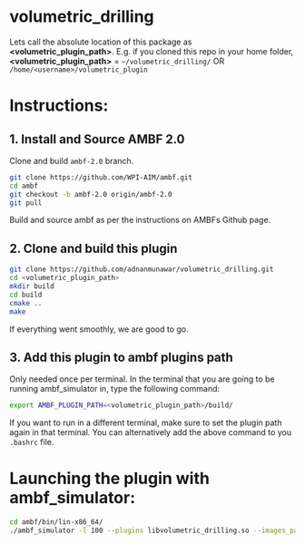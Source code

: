 # volumetric_drilling

Lets call the absolute location of this package as **<volumetric_plugin_path>**. E.g. if you cloned this repo in your home folder, **<volumetric_plugin_path>** = `~/volumetric_drilling/` OR `/home/<username>/volumetric_plugin`

# Instructions:
## 1. Install and Source AMBF 2.0

Clone and build `ambf-2.0` branch.
```bash
git clone https://github.com/WPI-AIM/ambf.git
cd ambf
git checkout -b ambf-2.0 origin/ambf-2.0
git pull
```
Build and source ambf as per the instructions on AMBFs Github page.

## 2. Clone and build this plugin
``` bash
git clone https://github.com/adnanmunawar/volumetric_drilling.git
cd <volumetric_plugin_path>
mkdir build
cd build
cmake ..
make
```
If everything went smoothly, we are good to go.

## 3. Add this plugin to ambf plugins path
Only needed once per terminal. In the terminal that you are going to be running ambf_simulator in, type the following command:

``` bash
export AMBF_PLUGIN_PATH=<volumetric_plugin_path>/build/
```
If you want to run in a different terminal, make sure to set the plugin path again in that terminal. You can alternatively add the above command to you `.bashrc` file.

# Launching the plugin with ambf_simulator:

```bash
cd ambf/bin/lin-x86_64/
./ambf_simulator -l 100 --plugins libvolumetric_drilling.so --images_path <volumetric_plugin_path>/resources/volumes/ear3/ --prefix plane00 --count 500 --shaders_path <volumetric_plugin_path>/resources/shaders/ --drill_path <volumetric_plugin_path>/resources/volumes/drill_mesh/drillMesh.obj
```
